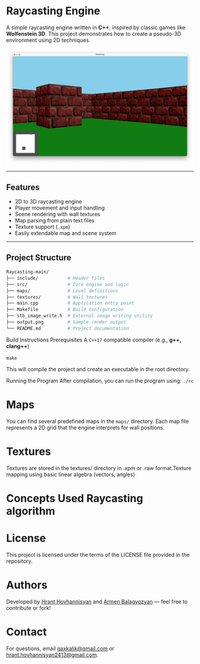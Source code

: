# Raycasting Engine

A simple raycasting engine written in **C++**, inspired by classic games like **Wolfenstein 3D**. This project demonstrates how to create a pseudo-3D environment using 2D techniques.

![Output Screenshot](Game_demo.png)

---

## Features

- 2D to 3D raycasting engine
- Player movement and input handling
- Scene rendering with wall textures
- Map parsing from plain text files
- Texture support (`.xpm`)
- Easily extendable map and scene system

---

## Project Structure

```bash
Raycasting-main/
├── include/           # Header files
├── src/               # Core engine and logic
├── maps/              # Level definitions
├── textures/          # Wall textures
├── main.cpp           # Application entry point
├── Makefile           # Build configuration
├── stb_image_write.h  # External image writing utility
├── output.png         # Sample render output
└── README.md          # Project documentation
```

Build Instructions
Prerequisites
A `C++17` compatible compiler (e.g., **g++, clang++**)

`make`

This will compile the project and create an executable in the root directory.

Running the Program
After compilation, you can run the program using:
`./rc`


# Maps
You can find several predefined maps in the `maps/` directory. Each map file represents a 2D grid that the engine interprets for wall positions.

# Textures
Textures are stored in the textures/ directory in .xpm or .raw format.Texture mapping using basic linear algebra (vectors, angles)

# Concepts Used **Raycasting algorithm**


# License
This project is licensed under the terms of the LICENSE file provided in the repository.


# Authors
Developed by [Hrant Hovhannisyan](https://github.com/TheOlifve) and [Armen Balagyozyan](https://github.com/gaxkalik) — feel free to contribute or fork!

# Contact
For questions, email [gaxkalik@gmail.com](gaxkalik@gmail.com) or [hrant.hovhannisyan2413@gmail.com](hrant.hovhannisyan2413@gmail.com).
